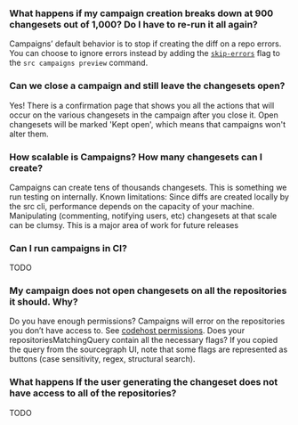 ### What happens if my campaign creation breaks down at 900 changesets out of 1,000? Do I have to re-run it all again?
Campaigns’ default behavior is to stop if creating the diff on a repo errors. You can choose to ignore errors instead by adding the [`skip-errors`](../cli/references/campaigns/preview) flag to the `src campaigns preview` command.

### Can we close a campaign and still leave the changesets open?
Yes! There is a confirmation page that shows you all the actions that will occur on the various changesets in the campaign after you close it.
Open changesets will be marked 'Kept open', which means that campaigns won't alter them.

### How scalable is Campaigns? How many changesets can I create?
Campaigns can create tens of thousands changesets. This is something we run testing on internally. Known limitations:
Since diffs are created locally by the src cli, performance depends on the capacity of your machine.
Manipulating (commenting, notifying users, etc) changesets at that scale can be clumsy. This is a major area of work for future releases

### Can I run campaigns in CI?
TODO

### My campaign does not open changesets on all the repositories it should. Why?
Do you have enough permissions? Campaigns will error on the repositories you don’t have access to. See [codehost permissions]().
Does your repositoriesMatchingQuery contain all the necessary flags? If you copied the query from the sourcegraph UI, note that some flags are represented as buttons (case sensitivity, regex, structural search).

### What happens If the user generating the changeset does not have access to all of the repositories?
TODO

